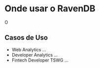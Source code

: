 # Onde usar o RavenDB
O 

## Casos de Uso
- Web Analytics
...
- Developer Analytics
...
- Fintech Developer TSWG
...
<!--stackedit_data:
eyJoaXN0b3J5IjpbLTIwNjIxMzAxOTIsLTE5NTg0NDUxODNdfQ
==
-->